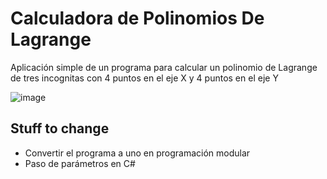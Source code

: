 # Calculadora de Polinomios De Lagrange
Aplicación simple de un programa para calcular un polinomio de Lagrange de tres incognitas con 4 puntos en el eje X y 4 puntos en el eje Y

![image](https://user-images.githubusercontent.com/48374479/114474942-843de700-9bb4-11eb-9a74-da929c156606.png)

## Stuff to change 
* Convertir el programa a uno en programación modular
* Paso de parámetros en C# 
